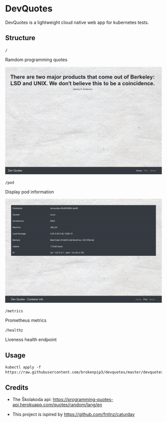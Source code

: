 # DevQuotes

DevQuotes is a lightweight cloud native web app for kubernetes tests.

## Structure

`/`

Ramdom programming quotes

![Homepage](./home.png)

`/pod`

Display pod information

![Pod](./pod.png)

`/metrics`

Prometheus metrics

`/healthz`

Liveness health endpoint

## Usage

```
kubectl apply -f https://raw.githubusercontent.com/brokenpip3/devquotes/master/devquotes.yaml
```

## Credits

- The Školakoda api: https://programming-quotes-api.herokuapp.com/quotes/random/lang/en

- This project is ispired by <https://github.com/fntlnz/caturday> 